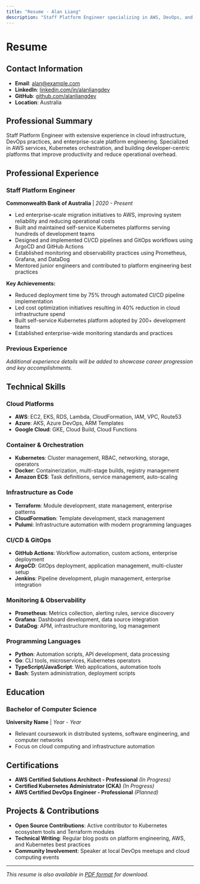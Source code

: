 ```yaml
---
title: "Resume - Alan Liang"
description: "Staff Platform Engineer specializing in AWS, DevOps, and Kubernetes solutions"
---
```


# Resume

## Contact Information

- **Email**: [alan@example.com](mailto:alan@example.com)
- **LinkedIn**: [linkedin.com/in/alanliangdev](https://www.linkedin.com/in/alanliangdev/)
- **GitHub**: [github.com/alanliangdev](https://github.com/alanliangdev)
- **Location**: Australia

## Professional Summary

Staff Platform Engineer with extensive experience in cloud infrastructure, DevOps practices, and enterprise-scale platform engineering. Specialized in AWS services, Kubernetes orchestration, and building developer-centric platforms that improve productivity and reduce operational overhead.

## Professional Experience

### Staff Platform Engineer
**Commonwealth Bank of Australia** | *2020 - Present*

- Led enterprise-scale migration initiatives to AWS, improving system reliability and reducing operational costs
- Built and maintained self-service Kubernetes platforms serving hundreds of development teams
- Designed and implemented CI/CD pipelines and GitOps workflows using ArgoCD and GitHub Actions
- Established monitoring and observability practices using Prometheus, Grafana, and DataDog
- Mentored junior engineers and contributed to platform engineering best practices

**Key Achievements:**
- Reduced deployment time by 75% through automated CI/CD pipeline implementation
- Led cost optimization initiatives resulting in 40% reduction in cloud infrastructure spend
- Built self-service Kubernetes platform adopted by 200+ development teams
- Established enterprise-wide monitoring standards and practices

### Previous Experience

*Additional experience details will be added to showcase career progression and key accomplishments.*

## Technical Skills

### Cloud Platforms
- **AWS**: EC2, EKS, RDS, Lambda, CloudFormation, IAM, VPC, Route53
- **Azure**: AKS, Azure DevOps, ARM Templates
- **Google Cloud**: GKE, Cloud Build, Cloud Functions

### Container & Orchestration
- **Kubernetes**: Cluster management, RBAC, networking, storage, operators
- **Docker**: Containerization, multi-stage builds, registry management
- **Amazon ECS**: Task definitions, service management, auto-scaling

### Infrastructure as Code
- **Terraform**: Module development, state management, enterprise patterns
- **CloudFormation**: Template development, stack management
- **Pulumi**: Infrastructure automation with modern programming languages

### CI/CD & GitOps
- **GitHub Actions**: Workflow automation, custom actions, enterprise deployment
- **ArgoCD**: GitOps deployment, application management, multi-cluster setup
- **Jenkins**: Pipeline development, plugin management, enterprise integration

### Monitoring & Observability
- **Prometheus**: Metrics collection, alerting rules, service discovery
- **Grafana**: Dashboard development, data source integration
- **DataDog**: APM, infrastructure monitoring, log management

### Programming Languages
- **Python**: Automation scripts, API development, data processing
- **Go**: CLI tools, microservices, Kubernetes operators
- **TypeScript/JavaScript**: Web applications, automation tools
- **Bash**: System administration, deployment scripts

## Education

### Bachelor of Computer Science
**University Name** | *Year - Year*

- Relevant coursework in distributed systems, software engineering, and computer networks
- Focus on cloud computing and infrastructure automation

## Certifications

- **AWS Certified Solutions Architect - Professional** *(In Progress)*
- **Certified Kubernetes Administrator (CKA)** *(In Progress)*
- **AWS Certified DevOps Engineer - Professional** *(Planned)*

## Projects & Contributions

- **Open Source Contributions**: Active contributor to Kubernetes ecosystem tools and Terraform modules
- **Technical Writing**: Regular blog posts on platform engineering, AWS, and Kubernetes best practices
- **Community Involvement**: Speaker at local DevOps meetups and cloud computing events

---

*This resume is also available in [PDF format](assets/resume-alan-liang.pdf) for download.*